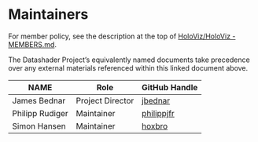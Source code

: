 # Maintainers

For member policy, see the description at the top of [HoloViz/HoloViz - MEMBERS.md](<https://github.com/holoviz/holoviz/blob/datashader-gov/doc/governance/project-docs/MEMBERS.md>).

The Datashader Project’s equivalently named documents take precedence over any external materials referenced within this linked document above.

| **NAME** | **Role** | **GitHub Handle** |
| --- | --- | --- |
| James Bednar | Project Director | [jbednar](https://github.com/jbednar) |
| Philipp Rudiger | Maintainer | [philippjfr](https://github.com/philippjfr) |
| Simon Hansen | Maintainer | [hoxbro](https://github.com/hoxbro) |
